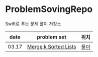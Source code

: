 # ProblemSovingRepo
Swift로 푸는 문제 풀이 저장소


| date       | problem set                                                                | 위치 |
| ---------- | -------------------------------------------------------------------------- |  ---- |
| 03.17      | [Merge k Sorted Lists](https://leetcode.com/problems/merge-k-sorted-lists/) | [풀이](https://github.com/wolframhwang/ProblemSovingRepo/tree/main/Algorithm/Merge%20k%20Sorted%20Lists) | 
